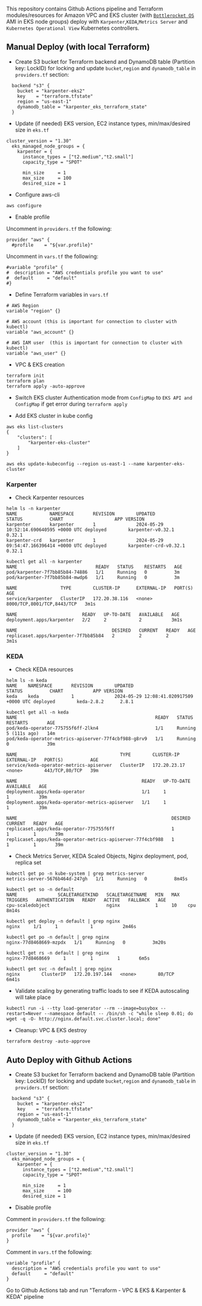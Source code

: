This repository contains Github Actions pipeline and Terraform modules/resources
for Amazon VPC and EKS cluster (with [`Bottlerocket OS`](https://github.com/bottlerocket-os/bottlerocket) AMI in EKS node groups) deploy with `Karpenter`,`KEDA`,`Metrics Server` and `Kubernetes Operational View` Kubernetes controllers.


## Manual Deploy (with local Terraform)

- Create S3 bucket for Terraform backend and DynamoDB table (Partition key: LockID) for locking and update `bucket`,`region` and `dynamodb_table` in `providers.tf` section:
```
  backend "s3" {
    bucket = "karpenter-eks2"
    key    = "terraform.tfstate"
    region = "us-east-1"
    dynamodb_table = "karpenter_eks_terraform_state"
  }
```

- Update (if needed) EKS version, EC2 instance types, min/max/desired size in `eks.tf`
```
cluster_version = "1.30"
  eks_managed_node_groups = {
    karpenter = {
      instance_types = ["t2.medium","t2.small"]
      capacity_type = "SPOT"

      min_size     = 1
      max_size     = 100
      desired_size = 1
```

- Configure aws-cli
```
aws configure
```

- Enable profile 

Uncomment in `providers.tf` the following:
```
provider "aws" {
  #profile    = "${var.profile}"
```

Uncomment in `vars.tf` the following:
```
#variable "profile" {
#  description = "AWS credentials profile you want to use"
#  default     = "default" 
#}
```

- Define Terraform variables in `vars.tf`
```
# AWS Region
variable "region" {}

# AWS account (this is important for connection to cluster with kubectl)
variable "aws_account" {}

# AWS IAM user  (this is important for connection to cluster with kubectl)
variable "aws_user" {}

```

- VPC & EKS creation
```
terraform init
terraform plan
terraform apply -auto-approve
```

- Switch EKS cluster Authentication mode from `ConfigMap` to `EKS API and ConfigMap` if get error during `terraform apply`


- Add EKS cluster in kube config
```
aws eks list-clusters
{
    "clusters": [
        "karpenter-eks-cluster"
    ]
}

aws eks update-kubeconfig --region us-east-1 --name karpenter-eks-cluster
```

### Karpenter
- Check Karpenter resources
```
helm ls -n karpenter
NAME            NAMESPACE       REVISION        UPDATED                                 STATUS          CHART                   APP VERSION
karpenter       karpenter       1               2024-05-29 10:52:14.690640595 +0000 UTC deployed        karpenter-v0.32.1       0.32.1     
karpenter-crd   karpenter       1               2024-05-29 09:54:47.166396414 +0000 UTC deployed        karpenter-crd-v0.32.1   0.32.1  

kubectl get all -n karpenter
NAME                             READY   STATUS    RESTARTS   AGE
pod/karpenter-7f7bb85b84-74886   1/1     Running   0          3m
pod/karpenter-7f7bb85b84-mwdp6   1/1     Running   0          3m

NAME                TYPE        CLUSTER-IP      EXTERNAL-IP   PORT(S)                      AGE
service/karpenter   ClusterIP   172.20.38.116   <none>        8000/TCP,8001/TCP,8443/TCP   3m1s

NAME                        READY   UP-TO-DATE   AVAILABLE   AGE
deployment.apps/karpenter   2/2     2            2           3m1s

NAME                                   DESIRED   CURRENT   READY   AGE
replicaset.apps/karpenter-7f7bb85b84   2         2         2       3m1s
```

### KEDA
- Check KEDA resources
```
helm ls -n keda     
NAME    NAMESPACE       REVISION        UPDATED                                 STATUS          CHART           APP VERSION
keda    keda            1               2024-05-29 12:08:41.020917509 +0000 UTC deployed        keda-2.8.2      2.8.1 

kubectl get all -n keda
NAME                                                   READY   STATUS    RESTARTS       AGE
pod/keda-operator-775755f6ff-2lkn4                     1/1     Running   5 (111s ago)   14m
pod/keda-operator-metrics-apiserver-77f4cbf988-g8rv9   1/1     Running   0              39m

NAME                                      TYPE        CLUSTER-IP     EXTERNAL-IP   PORT(S)          AGE
service/keda-operator-metrics-apiserver   ClusterIP   172.20.23.17   <none>        443/TCP,80/TCP   39m

NAME                                              READY   UP-TO-DATE   AVAILABLE   AGE
deployment.apps/keda-operator                     1/1     1            1           39m
deployment.apps/keda-operator-metrics-apiserver   1/1     1            1           39m

NAME                                                         DESIRED   CURRENT   READY   AGE
replicaset.apps/keda-operator-775755f6ff                     1         1         1       39m
replicaset.apps/keda-operator-metrics-apiserver-77f4cbf988   1         1         1       39m
```

- Check Metrics Server, KEDA Scaled Objects, Nginx deployment, pod, replica set
```
kubectl get po -n kube-system | grep metrics-server                   
metrics-server-5676b464d-247gh   1/1     Running   0          8m45s

kubectl get so -n default
NAME               SCALETARGETKIND   SCALETARGETNAME   MIN   MAX   TRIGGERS   AUTHENTICATION   READY   ACTIVE   FALLBACK   AGE
cpu-scaledobject                     nginx             1     10    cpu                                                     8m14s

kubectl get deploy -n default | grep nginx
nginx     1/1     1            1           2m46s

kubectl get po -n default | grep nginx    
nginx-77d8468669-mzpdx   1/1     Running   0          3m20s

kubectl get rs -n default | grep nginx
nginx-77d8468669     1         1         1       6m5s

kubectl get svc -n default | grep nginx
nginx        ClusterIP   172.20.197.144   <none>        80/TCP    6m41s
```

- Validate scaling by generating traffic loads to see if KEDA autoscaling will take place
```
kubectl run -i --tty load-generator --rm --image=busybox --restart=Never --namespace default -- /bin/sh -c "while sleep 0.01; do wget -q -O- http://nginx.default.svc.cluster.local; done" 
```


- Cleanup: VPC & EKS destroy
```
terraform destroy -auto-approve
```


## Auto Deploy with Github Actions

- Create S3 bucket for Terraform backend and DynamoDB table (Partition key: LockID) for locking and update `bucket`,`region` and `dynamodb_table` in `providers.tf` section:
```
  backend "s3" {
    bucket = "karpenter-eks2"
    key    = "terraform.tfstate"
    region = "us-east-1"
    dynamodb_table = "karpenter_eks_terraform_state"
  }
```

- Update (if needed) EKS version, EC2 instance types, min/max/desired size in `eks.tf`
```
cluster_version = "1.30"
  eks_managed_node_groups = {
    karpenter = {
      instance_types = ["t2.medium","t2.small"]
      capacity_type = "SPOT"

      min_size     = 1
      max_size     = 100
      desired_size = 1
```

- Disable profile 

Comment in `providers.tf` the following:
```
provider "aws" {
  profile    = "${var.profile}"
}
```

Comment in `vars.tf` the following:
```
variable "profile" {
  description = "AWS credentials profile you want to use"
  default     = "default" 
}
```

Go to Github Actions tab and run "Terraform - VPC & EKS & Karpenter & KEDA" pipeline


